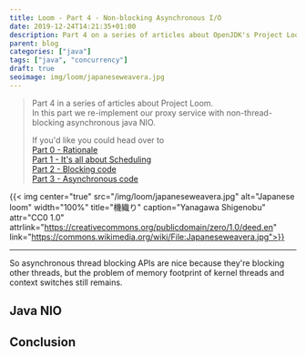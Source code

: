 ```yaml
---
title: Loom - Part 4 - Non-blocking Asynchronous I/O
date: 2019-12-24T14:21:35+01:00
description: Part 4 on a series of articles about OpenJDK's Project Loom
parent: blog
categories: ["java"]
tags: ["java", "concurrency"]
draft: true
seoimage: img/loom/japaneseweavera.jpg
---
```


> Part 4 in a series of articles about Project Loom.  
> In this part we re-implement our proxy service with non-thread-blocking asynchronous java NIO.
>
> If you'd like you could head over to  
> [Part 0 - Rationale][part-0]  
> [Part 1 - It's all about Scheduling][part-1]  
> [Part 2 - Blocking code][part-2]  
> [Part 3 - Asynchronous code][part-3]  

{{< img center="true" src="/img/loom/japaneseweavera.jpg" alt="Japanese loom" width="100%" title="機織り" caption="Yanagawa Shigenobu" attr="CC0 1.0" attrlink="https://creativecommons.org/publicdomain/zero/1.0/deed.en" link="https://commons.wikimedia.org/wiki/File:Japaneseweavera.jpg">}}

-----

<!-- toc -->

So asynchronous thread blocking APIs are nice because they're blocking other threads, but the problem of memory
footprint of kernel threads and context switches still remains.

## Java NIO
## Conclusion

[part-0]: ../loom-part-0-rationale
[part-1]: ../loom-part-1-scheduling
[part-2]: ../loom-part-2-blocking
[part-3]: ../loom-part-3-async
[VisualVM]: https://visualvm.github.io/
[flame graph]: http://www.brendangregg.com/flamegraphs.html
[async-profiler]: https://github.com/jvm-profiling-tools/async-profiler